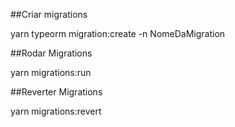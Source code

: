 ##Criar migrations

yarn typeorm migration:create -n NomeDaMigration

##Rodar Migrations

yarn migrations:run

##Reverter Migrations

yarn migrations:revert
